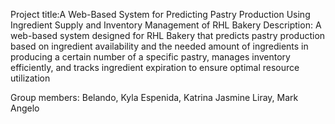Project title:A Web-Based System for Predicting Pastry Production Using Ingredient Supply and Inventory Management of RHL Bakery
Description: A web-based system designed for RHL Bakery that predicts pastry production based on ingredient availability and the needed amount of ingredients in producing a certain number of a specific 
pastry, manages inventory efficiently, and tracks ingredient expiration to ensure optimal resource utilization

Group members:
Belando, Kyla 
Espenida, Katrina Jasmine 
Liray, Mark Angelo 
